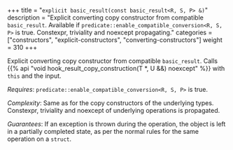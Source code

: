 +++
title = "`explicit basic_result(const basic_result<R, S, P> &)`"
description = "Explicit converting copy constructor from compatible `basic_result`. Available if `predicate::enable_compatible_conversion<R, S, P>` is true. Constexpr, triviality and noexcept propagating."
categories = ["constructors", "explicit-constructors", "converting-constructors"]
weight = 310
+++

Explicit converting copy constructor from compatible `basic_result`. Calls {{% api "void hook_result_copy_construction(T *, U &&) noexcept" %}} with `this` and the input.

*Requires*: `predicate::enable_compatible_conversion<R, S, P>` is true.

*Complexity*: Same as for the copy constructors of the underlying types. Constexpr, triviality and noexcept of underlying operations is propagated.

*Guarantees*: If an exception is thrown during the operation, the object is left in a partially completed state, as per the normal rules for the same operation on a `struct`.
